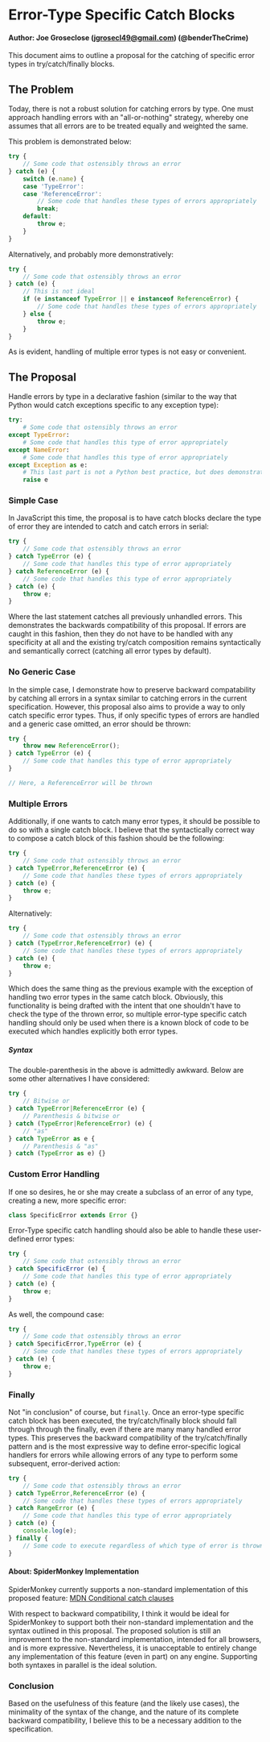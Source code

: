 # Error-Type Specific Catch Blocks
#### Author: Joe Groseclose (jgrosecl49@gmail.com) (@benderTheCrime)
This document aims to outline a proposal for the catching of specific error types in try/catch/finally blocks.

## The Problem
Today, there is not a robust solution for catching errors by type. One must approach handling errors with an "all-or-nothing" strategy, whereby one assumes that all errors are to be treated equally and weighted the same.

This problem is demonstrated below:
```javascript
try {
    // Some code that ostensibly throws an error
} catch (e) {
    switch (e.name) {
    case 'TypeError':
    case 'ReferenceError':
        // Some code that handles these types of errors appropriately
        break;
    default:
        throw e;
    }
}
```

Alternatively, and probably more demonstratively:
```javascript
try {
    // Some code that ostensibly throws an error
} catch (e) {
    // This is not ideal
    if (e instanceof TypeError || e instanceof ReferenceError) {
        // Some code that handles these types of errors appropriately
    } else {
        throw e;
    }
}
```

As is evident, handling of multiple error types is not easy or convenient.

## The Proposal
Handle errors by type in a declarative fashion (similar to the way that Python would catch exceptions specific to any exception type):
```python
try:
    # Some code that ostensibly throws an error
except TypeError:
    # Some code that handles this type of error appropriately
except NameError:
    # Some code that handles this type of error appropriately
except Exception as e:
    # This last part is not a Python best practice, but does demonstrate the use case
    raise e
```

### Simple Case
In JavaScript this time, the proposal is to have catch blocks declare the type of error they are intended to catch and catch errors in serial:
```javascript
try {
    // Some code that ostensibly throws an error
} catch TypeError (e) {
    // Some code that handles this type of error appropriately
} catch ReferenceError (e) {
    // Some code that handles this type of error appropriately
} catch (e) {
    throw e;
}
```

Where the last statement catches all previously unhandled errors. This demonstrates the backwards compatibility of this proposal. If errors are caught in this fashion, then they do not have to be handled with any specificity at all and the existing try/catch composition remains syntactically and semantically correct (catching all error types by default).

### No Generic Case
In the simple case, I demonstrate how to preserve backward compatability by catching all errors in a syntax similar to catching errors in the current specification. However, this proposal also aims to provide a way to only catch specific error types. Thus, if only specific types of errors are handled and a generic case omitted, an error should be thrown:
```javascript
try {
    throw new ReferenceError();
} catch TypeError (e) {
    // Some code that handles this type of error appropriately
}

// Here, a ReferenceError will be thrown
```

### Multiple Errors
Additionally, if one wants to catch many error types, it should be possible to do so with a single catch block. I believe that the syntactically correct way to compose a catch block of this fashion should be the following:

```javascript
try {
    // Some code that ostensibly throws an error
} catch TypeError,ReferenceError (e) {
    // Some code that handles these types of errors appropriately
} catch (e) {
    throw e;
}
```

Alternatively:
```javascript
try {
    // Some code that ostensibly throws an error
} catch (TypeError,ReferenceError) (e) {
    // Some code that handles these types of errors appropriately
} catch (e) {
    throw e;
}
```

Which does the same thing as the previous example with the exception of handling two error types in the same catch block. Obviously, this functionality is being drafted with the intent that one shouldn't have to check the type of the thrown error, so multiple error-type specific catch handling should only be used when there is a known block of code to be executed which handles explicitly both error types.


##### Syntax
The double-parenthesis in the above is admittedly awkward. Below are some other alternatives I have considered:

```javascript
try {
    // Bitwise or
} catch TypeError|ReferenceError (e) {
    // Parenthesis & bitwise or
} catch (TypeError|ReferenceError) (e) {
    // "as"
} catch TypeError as e {
    // Parenthesis & "as"
} catch (TypeError as e) {}
```

### Custom Error Handling
If one so desires, he or she may create a subclass of an error of any type, creating a new, more specific error:
```javascript
class SpecificError extends Error {}
```

Error-Type specific catch handling should also be able to handle these user-defined error types:
```javascript
try {
    // Some code that ostensibly throws an error
} catch SpecificError (e) {
    // Some code that handles this type of error appropriately
} catch (e) {
    throw e;
}
```

As well, the compound case:
```javascript
try {
    // Some code that ostensibly throws an error
} catch SpecificError,TypeError (e) {
    // Some code that handles these types of errors appropriately
} catch (e) {
    throw e;
}
```

### Finally
Not "in conclusion" of course, but `finally`. Once an error-type specific catch block has been executed, the try/catch/finally block should fall through through the finally, even if there are many many handled error types. This preserves the backward compatibility of the try/catch/finally pattern and is the most expressive way to define error-specific logical handlers for errors while allowing errors of any type to perform some subsequent, error-derived action:
```javascript
try {
    // Some code that ostensibly throws an error
} catch TypeError,ReferenceError (e) {
    // Some code that handles these types of errors appropriately
} catch RangeError (e) {
    // Some code that handles this type of error appropriately
} catch (e) {
    console.log(e);
} finally {
    // Some code to execute regardless of which type of error is thrown
}
```

#### About: SpiderMonkey Implementation
SpiderMonkey currently supports a non-standard implementation of this proposed feature: [MDN Conditional catch clauses](https://developer.mozilla.org/ru/docs/Web/JavaScript/Reference/Statements/try...catch#Conditional_catch_clauses)

With respect to backward compatibility, I think it would be ideal for SpiderMonkey to support both their non-standard implementation and the syntax outlined in this proposal. The proposed solution is still an improvement to the non-standard implementation, intended for all browsers, and is more expressive. Nevertheless, it is unacceptable to entirely change any implementation of this feature (even in part) on any engine. Supporting both syntaxes in parallel is the ideal solution.

### Conclusion
Based on the usefulness of this feature (and the likely use cases), the minimality of the syntax of the change, and the nature of its complete backward compatibility, I believe this to be a necessary addition to the specification.  
